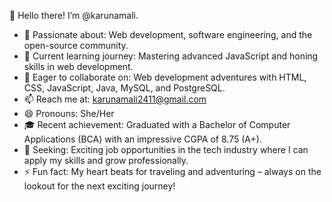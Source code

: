 👋 Hello there! I’m @karunamali.
- 👀 Passionate about: Web development, software engineering, and the open-source community.
- 🌱 Current learning journey: Mastering advanced JavaScript and honing skills in web development.
- 💞️ Eager to collaborate on: Web development adventures with HTML, CSS, JavaScript, Java, MySQL, and PostgreSQL.
- 📫 Reach me at: karunamali2411@gmail.com
- 😄 Pronouns: She/Her
- 🎓 Recent achievement: Graduated with a Bachelor of Computer Applications (BCA) with an impressive CGPA of 8.75 (A+).
- 💼 Seeking: Exciting job opportunities in the tech industry where I can apply my skills and grow professionally.
- ⚡ Fun fact: My heart beats for traveling and adventuring – always on the lookout for the next exciting journey!

<!---
karunamali/karunamali is a ✨ special ✨ repository because its `README.md` (this file) appears on your GitHub profile.
You can click the Preview link to take a look at your changes.
--->
